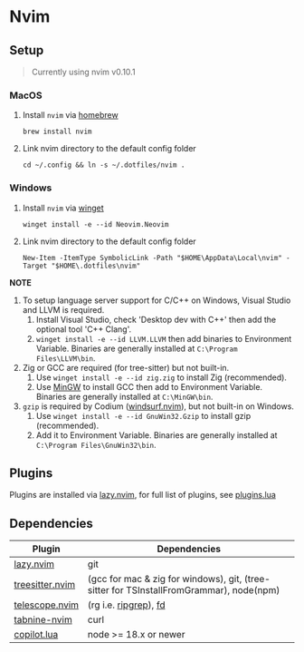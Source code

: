 # Nvim

## Setup

> Currently using nvim v0.10.1

### MacOS

1. Install `nvim` via [homebrew](https://brew.sh)

   ```shell
   brew install nvim
   ```

2. Link nvim directory to the default config folder

   ```shell
   cd ~/.config && ln -s ~/.dotfiles/nvim .
   ```

### Windows

1. Install `nvim` via [winget](https://winget.run/)

   ```shell
   winget install -e --id Neovim.Neovim
   ```

2. Link nvim directory to the default config folder

   ```shell
   New-Item -ItemType SymbolicLink -Path "$HOME\AppData\Local\nvim" -Target "$HOME\.dotfiles\nvim"
   ```

**NOTE**

1. To setup language server support for C/C++ on Windows, Visual Studio and LLVM is required.
   1. Install Visual Studio, check 'Desktop dev with C++' then add the optional tool 'C++ Clang'.
   2. `winget install -e --id LLVM.LLVM` then add binaries to Environment Variable. Binaries are generally installed at `C:\Program Files\LLVM\bin`.
2. Zig or GCC are required (for tree-sitter) but not built-in.
   1. Use `winget install -e --id zig.zig` to install Zig (recommended).
   2. Use [MinGW](https://sourceforge.net/projects/mingw/) to install GCC then add to Environment Variable. Binaries are generally installed at `C:\MinGW\bin`.
3. `gzip` is required by Codium ([windsurf.nvim](https://github.com/Exafunction/windsurf.nvim)), but not built-in on Windows.
   1. Use `winget install -e --id GnuWin32.Gzip` to install gzip (recommended).
   2. Add it to Environment Variable. Binaries are generally installed at `C:\Program Files\GnuWin32\bin`.

## Plugins

Plugins are installed via [lazy.nvim](https://github.com/folke/lazy.nvim), for full list of plugins, see [plugins.lua](./lua/user/plugins.lua)

## Dependencies

| Plugin                                                                | Dependencies                                                                                    |
| --------------------------------------------------------------------- | ----------------------------------------------------------------------------------------------- |
| [lazy.nvim](https://github.com/folke/lazy.nvim)                       | git                                                                                             |
| [treesitter.nvim](https://github.com/nvim-treesitter/nvim-treesitter) | (gcc for mac & zig for windows), git, (tree-sitter for TSInstallFromGrammar), node(npm)         |
| [telescope.nvim](https://github.com/nvim-telescope/telescope.nvim)    | (rg i.e. [ripgrep](https://github.com/BurntSushi/ripgrep)), [fd](https://github.com/sharkdp/fd) |
| [tabnine-nvim](https://github.com/codota/tabnine-nvim)                | curl                                                                                            |
| [copilot.lua](https://github.com/zbirenbaum/copilot.lua)              | node >= 18.x or newer                                                                           |
